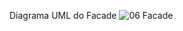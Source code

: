 Diagrama UML do Facade
![06 Facade](https://github.com/PedroSilva201/Bertoti-/assets/67759198/efece163-03fc-4c9d-8ffa-8ce05e1096a2)
